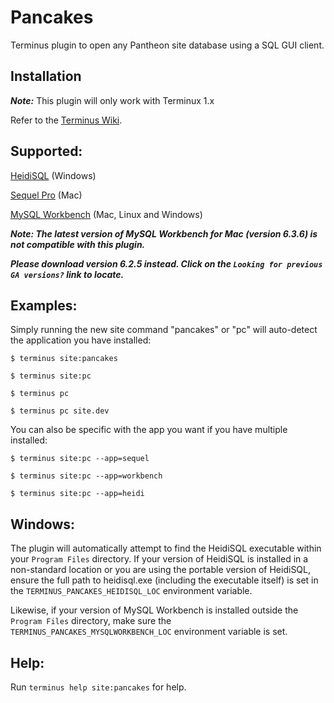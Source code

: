 # Pancakes

Terminus plugin to open any Pantheon site database using a SQL GUI client.

## Installation
**_Note:_** This plugin will only work with Terminux 1.x

Refer to the [Terminus Wiki](https://github.com/pantheon-systems/terminus/wiki/Plugins).

## Supported:
[HeidiSQL](http://www.heidisql.com/) (Windows)

[Sequel Pro](http://www.sequelpro.com/) (Mac)

[MySQL Workbench](https://dev.mysql.com/downloads/workbench/) (Mac, Linux and Windows)

**_Note: The latest version of MySQL Workbench for Mac (version 6.3.6) is not compatible with this plugin._**

**_Please download version 6.2.5 instead.  Click on the `Looking for previous GA versions?` link to locate._**

## Examples:

Simply running the new site command "pancakes" or "pc" will auto-detect the application you have installed:

`$ terminus site:pancakes`

`$ terminus site:pc`

`$ terminus pc`

`$ terminus pc site.dev`

You can also be specific with the app you want if you have multiple installed:

`$ terminus site:pc --app=sequel`

`$ terminus site:pc --app=workbench`

`$ terminus site:pc --app=heidi`

## Windows:
The plugin will automatically attempt to find the HeidiSQL executable within your `Program Files` directory.  If your version of HeidiSQL is installed in a non-standard location or you are using the portable version of HeidiSQL, ensure the full path to heidisql.exe (including the executable itself) is set in the `TERMINUS_PANCAKES_HEIDISQL_LOC` environment variable.

Likewise, if your version of MySQL Workbench is installed outside the `Program Files` directory, make sure the `TERMINUS_PANCAKES_MYSQLWORKBENCH_LOC` environment variable is set.

## Help:
Run `terminus help site:pancakes` for help.
